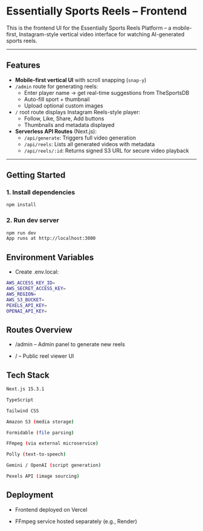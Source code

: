 # Essentially Sports Reels – Frontend

This is the frontend UI for the Essentially Sports Reels Platform – a mobile-first, Instagram-style vertical video interface for watching AI-generated sports reels.

---

## Features

- **Mobile-first vertical UI** with scroll snapping (`snap-y`)
- `/admin` route for generating reels:
  - Enter player name → get real-time suggestions from TheSportsDB
  - Auto-fill sport + thumbnail
  - Upload optional custom images
- `/` root route displays Instagram Reels-style player:
  - Follow, Like, Share, Add buttons
  - Thumbnails and metadata displayed
- **Serverless API Routes** (Next.js):
  - `/api/generate`: Triggers full video generation
  - `/api/reels`: Lists all generated videos with metadata
  - `/api/reels/:id`: Returns signed S3 URL for secure video playback

---

## Getting Started

### 1. Install dependencies

```bash
npm install
```

### 2. Run dev server

```bash
npm run dev
App runs at http://localhost:3000
```

## Environment Variables
- Create .env.local:

```bash
AWS_ACCESS_KEY_ID=
AWS_SECRET_ACCESS_KEY=
AWS_REGION=
AWS_S3_BUCKET=
PEXELS_API_KEY=
OPENAI_API_KEY=
```

## Routes Overview
- /admin – Admin panel to generate new reels

- / – Public reel viewer UI

## Tech Stack
```bash
Next.js 15.3.1

TypeScript

Tailwind CSS

Amazon S3 (media storage)

Formidable (file parsing)

FFmpeg (via external microservice)

Polly (text-to-speech)

Gemini / OpenAI (script generation)

Pexels API (image sourcing)
```

## Deployment
- Frontend deployed on Vercel

- FFmpeg service hosted separately (e.g., Render)


